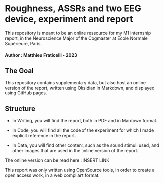 # Roughness, ASSRs and two EEG device, experiment and report


 This repository is meant to be an online ressource for my M1 internship report, in the Neuroscience Major of the Cogmaster at Ecole Normale Supérieure, Paris.

#### Author : Matthieu Fraticelli - 2023

## The Goal 

This repository contains supplementary data, but also host an online version of the report, written using Obsidian in Markdown, and displayed using GitHub pages. 

## Structure 

- In Writing, you will find the report, both in PDF and in Mardown format. 

- In Code, you will find all the code of the experiment for which I made explicit reference in the report. 

- In Data, you will find other content, such as the sound stimuli used, and other images that are used in the online version of the report. 

The online version can be read here : 
INSERT LINK

This report was only written using OpenSource tools, in order to create a open access work, in a web compliant format. 

